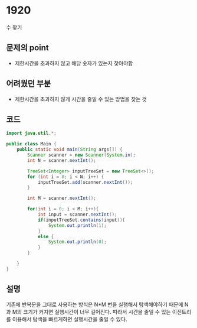 # 1920
수 찾기
## 문제의 point 
- 제한시간을 초과하지 않고 해당 숫자가 있는지 찾아야함

## 어려웠던 부분
- 제한시간을 초과하지 않게 시간을 줄일 수 있는 방법을 찾는 것

## 코드
```java
import java.util.*;

public class Main {
    public static void main(String args[]) {
        Scanner scanner = new Scanner(System.in);
        int N = scanner.nextInt();

        TreeSet<Integer> inputTreeSet = new TreeSet<>();
        for (int i = 0; i < N; i++) {
            inputTreeSet.add(scanner.nextInt());
        }

        int M = scanner.nextInt();

        for(int i = 0; i < M; i++){
            int input = scanner.nextInt();
            if(inputTreeSet.contains(input)){
                System.out.println(1);
            }
            else {
                System.out.println(0);
            }
        }

    }
}
```

## 설명 
기존에 반복문을 그대로 사용하는 방식은 N*M 번을 실행해서 탐색해야하기 때문에 N과 M의 크기가 커지면 실행시간이 너무 길어진다.
따라서 시간을 줄일 수 있는 이진트리를 이용해서 탐색을 빠르게하면 실행시간을 줄일 수 있다.